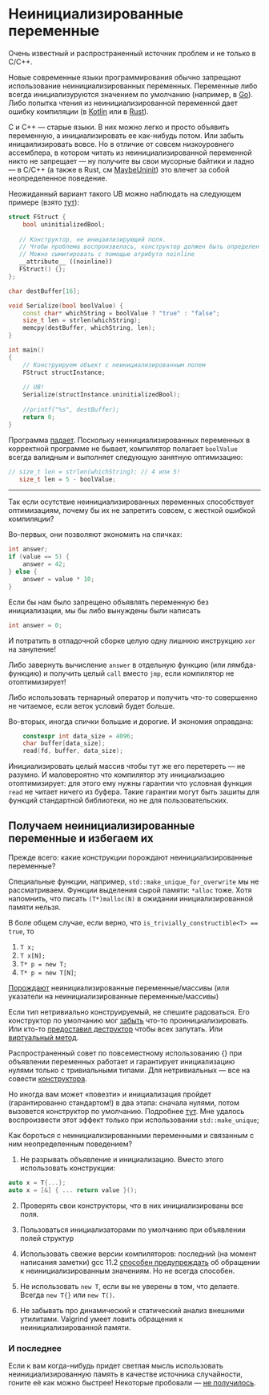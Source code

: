 # Неинициализированные переменные 

Очень известный и распространенный источник проблем и не только в C/C++. 

Новые современные языки программирования обычно запрещают использование неинициализированных переменных. Переменные либо всегда инициализуруются значением по умолчанию (например, в [Go](https://golang.org/ref/spec#The_zero_value)). Либо попытка чтения из неинициализированной переменной дает ошибку компиляции (в [Kotlin](https://pl.kotl.in/PoVXtB7AB) или в [Rust](https://play.rust-lang.org/?version=stable&mode=debug&edition=2018&gist=261f92c8ca39b10c1ac565e4f8a1e28a)). 

C и C++ — старые языки. В них можно легко и просто объявить переменную, а инициализировать ее как-нибудь потом. Или забыть иницаилизировать вовсе. Но в отличие от совсем низкоуровнего ассемблера, в котором читать из неинициализированной переменной никто не запрещает — ну получите вы свои мусорные байтики и ладно — в C/C++ (а также в Rust, см [MaybeUninit](https://doc.rust-lang.org/std/mem/union.MaybeUninit.html)) это влечет за собой неопределенное поведение.

Неожиданный вариант такого UB можно наблюдать на следующем примере (взято [тут](https://stackoverflow.com/questions/54120862/does-the-c-standard-allow-for-an-uninitialized-bool-to-crash-a-program)):


```C++
struct FStruct {
    bool uninitializedBool;
    
   // Конструктор, не иницаилизирующий поля.
   // Чтобы проблема воспроизвелась, конструктор должен быть определен в другой единице трансляции
   // Можно сымитировать с помощью атрибута noinline 
   __attribute__ ((noinline)) 
   FStruct() {};
};

char destBuffer[16];

void Serialize(bool boolValue) {
    const char* whichString = boolValue ? "true" : "false";
    size_t len = strlen(whichString);
    memcpy(destBuffer, whichString, len);
}

int main()
{
    // Конструируем объект с неинициализированным полем
    FStruct structInstance;
    
    // UB!
    Serialize(structInstance.uninitializedBool);
    
    //printf("%s", destBuffer);
    return 0;
}
```

Программа [падает](https://godbolt.org/z/rvren9er8). Поскольку неинициализированных переменных в корректной программе не бывает, компилятор полагает `boolValue` всегда валидным и выполняет следующую занятную оптимизацию:
```C++
// size_t len = strlen(whichString); // 4 или 5!
   size_t len = 5 - boolValue;
```

--------------

Так если осутствие неинициализированных переменных способствует оптимизациям, почему бы их не запретить совсем, c жесткой ошибкой компиляции?

Во-первых, они позволяют экономить на спичках:

```C++
int answer;
if (value == 5) {
    answer = 42;
} else {
    answer = value * 10;
}
```

Если бы нам было запрещено объявлять переменную без инициализации, мы бы либо вынуждены были написать
```C++
int answer = 0;
```
И потратить в отладочной сборке целую одну лишнюю инструкцию `xor` на зануление!

Либо завернуть вычисление `answer` в отдельную функцию (или лямбда-функцию) и получить целый `call` вместо `jmp`, если компилятор не отоптимизирует!

Либо использовать тернарный оператор и получить что-то совершенно не читаемое, если веток условий будет больше.

Во-вторых, иногда спички большие и дорогие. И экономия оправдана:

```C++
    constexpr int data_size = 4096;
    char buffer[data_size];
    read(fd, buffer, data_size);
```

Инициализировать целый массив чтобы тут же его перетереть — не разумно. И маловероятно что компилятор эту инициализацию отоптимизирует: для этого ему нужны гарантии что условная функция `read` не читает ничего из буфера. Такие гарантии могут быть зашиты для функций стандартной библиотеки, но не для пользовательских.

## Получаем неинициализированные переменные и избегаем их

Прежде всего: какие конструкции порождают неинициализированные переменные?

Специальные функции, например, `std::make_unique_for_overwrite` мы не рассматриваем. Функции выделения сырой памяти: `*alloc` тоже. Хотя напомнить, что писать `(T*)malloc(N)` в ожидании инициализированной памяти нельзя. 


В боле общем случае, если верно, что  `is_trivially_constructible<T> == true`, то

1. `T x;`
2. `T x[N];`
3. `T* p = new T;`
4. `T* p = new T[N]`;

[Порождают](https://godbolt.org/z/41d99n5Mr) неинициализированные переменные/массивы (или указатели на неинициализированные переменные/массивы)

Если тип нетривиально конструируемый, не спешите радоваться. Его конструктор по умолчанию мог [забыть](https://godbolt.org/z/T3bs5fb98) что-то проинициализировать. Или кто-то [предоставил деструктор](https://godbolt.org/z/hr6r1Ys6T) чтобы всех запутать. Или [виртуальный метод](https://godbolt.org/z/4q9qE4a1e). 

Распространенный совет по повсеместному использованию {} при объявлении переменных работает и гарантирует инициализацию нулями только с тривиальными типами. Для нетривиальных — все на совести [конструктора](https://godbolt.org/z/j4zjrdo8E).

Но иногда вам может «повезти» и инициализация пройдет (гарантированно стандартом!) в два этапа: сначала нулями, потом вызовется конструктор по умолчанию. Подробнее [тут](https://en.cppreference.com/w/cpp/language/value_initialization).
Мне удалось воспроизвести этот эффект только при использовании `std::make_unique`;

Как бороться с неинициализированными переменными и связанным с ним неопределенным поведением?

1. Не разрывать объявление и инициализацию. Вместо этого использовать конструкции:
```C++
auto x = T{...};
auto x = [&] { ... return value }();
```
2. Проверять свои конструкторы, что в них инициализированы все поля.
3. Пользоваться инициализаторами по умолчанию при объявлении полей структур
4. Использовать свежие версии компиляторов: последний (на момент написания заметки) gcc 11.2 [способен предупреждать](https://godbolt.org/z/663P1Wq59) об обращении к неинициализированным значениям. Но не всегда способен. 

5. Не использовать `new T`, если вы не уверены в том, что делаете. Всегда `new T{}` или `new T()`.
6. Не забывать про динамический и статический анализ внешними утилитами. Valgrind умеет ловить обращения к неинициализированной памяти.


### И последнее

Если к вам когда-нибудь придет светлая мысль использовать неинициализированную память в качестве источника случайности, гоните её как можно быстрее! Некоторые пробовали — [не получилось](https://kqueue.org/blog/2012/06/25/more-randomness-or-less/).